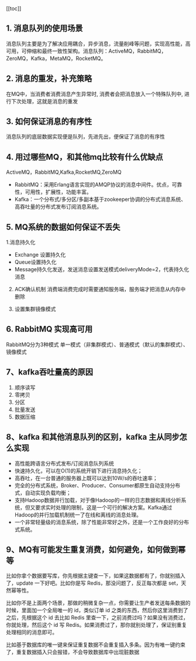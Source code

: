 [[toc]]

## 1. 消息队列的使用场景

消息队列主要是为了解决应用耦合，异步消息，流量削峰等问题，实现高性能，高可用，可伸缩和最终一致性架构。消息队列：ActiveMQ，RabbitMQ，ZeroMQ，Kafka，MetaMQ，RocketMQ。

## 2. 消息的重发，补充策略

在MQ中，当消费者消费消息产生异常时, 消费者会把消息放入一个特殊队列中, 进行下次处理，这就是消息的重发

## 3. 如何保证消息的有序性

消息队列的底层数据实现便是队列，先进先出，便保证了消息的有序性

## 4. 用过哪些MQ，和其他mq比较有什么优缺点

ActiveMQ，RabbitMQ,Kafka,RocketMQ,ZeroMQ

- RabbitMQ：采用Erlang语言实现的AMQP协议的消息中间件。优点，可靠性，可用性，扩展性，功能丰富。
- Kafka：一个分布式/多分区/多副本基于zookeeper协调的分布式消息系统、高吞吐量的分布式发布订阅消息系统。

## 5. MQ系统的数据如何保证不丢失

1.消息持久化
   + Exchange 设置持久化
   + Queue设置持久化
   + Message持久化发送，发送消息设置发送模式deliveryMode=2，代表持久化消息

2. ACK确认机制
   消费端消费完成时需要通知服务端，服务端才把消息从内存中删除

3. 设置集群镜像模式

## 6. RabbitMQ 实现高可用
RabbitMQ分为3种模式 单一模式（非集群模式）、普通模式（默认的集群模式）、镜像模式

## 7、kafka吞吐量高的原因
1. 顺序读写
2. 零拷贝
3. 分区
4. 批量发送
5. 数据压缩


## 8、kafka 和其他消息队列的区别，kafka 主从同步怎么实现
+ 高性能跨语言分布式发布/订阅消息队列系统
+ 快速持久化，可以在O(1)的系统开销下进行消息持久化；
+ 高吞吐，在一台普通的服务器上既可以达到10W/s的吞吐速率；
+ 完全的分布式系统，Broker、Producer、Consumer都原生自动支持分布式，自动实现负载均衡；
+ 支持Hadoop数据并行加载，对于像Hadoop的一样的日志数据和离线分析系统，但又要求实时处理的限制，这是一个可行的解决方案。Kafka通过Hadoop的并行加载机制统一了在线和离线的消息处理。
+ 一个非常轻量级的消息系统，除了性能非常好之外，还是一个工作良好的分布式系统。


## 9、MQ有可能发生重复消费，如何避免，如何做到幂等
比如你拿个数据要写库，你先根据主键查一下，如果这数据都有了，你就别插入了，update 一下好吧。比如你是写 Redis，那没问题了，反正每次都是 set，天然幂等性。

比如你不是上面两个场景，那做的稍微复杂一点，你需要让生产者发送每条数据的时候，里面加一个全局唯一的 id，类似订单 id 之类的东西，然后你这里消费到了之后，先根据这个 id 去比如 Redis 里查一下，之前消费过吗？如果没有消费过，你就处理，然后这个 id 写 Redis。如果消费过了，那你就别处理了，保证别重复处理相同的消息即可。

比如基于数据库的唯一键来保证重复数据不会重复插入多条。因为有唯一键约束了，重复数据插入只会报错，不会导致数据库中出现脏数据







